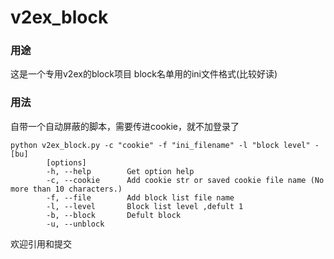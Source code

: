 # v2ex_block

### 用途
这是一个专用v2ex的block项目
block名单用的ini文件格式(比较好读)

### 用法
自带一个自动屏蔽的脚本，需要传进cookie，就不加登录了

```
python v2ex_block.py -c "cookie" -f "ini_filename" -l "block level" -[bu]
        [options]
        -h, --help        Get option help
        -c, --cookie      Add cookie str or saved cookie file name (No more than 10 characters.)
        -f, --file        Add block list file name 
        -l, --level       Block list level ,defult 1
        -b, --block       Defult block
        -u, --unblock
```
欢迎引用和提交
